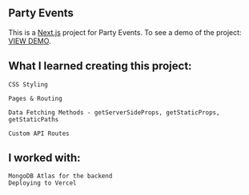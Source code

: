 ## Party Events
This is a [Next.js](https://nextjs.org/) project for Party Events.
To see a demo of the project: [VIEW DEMO](https://party-events-nextjs.vercel.app/).




## What I learned creating this project: 
``` text
CSS Styling

Pages & Routing

Data Fetching Methods - getServerSideProps, getStaticProps, getStaticPaths

Custom API Routes
```
## I worked with:

``` text
MongoDB Atlas for the backend
Deploying to Vercel
```

